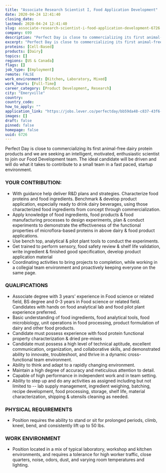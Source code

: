 ```yaml
---
title: "Associate Research Scientist I, Food Application Development"
date: 2020-04-24 12:41:40
closing_date: 
lastmod: 2020-04-24 12:41:40
slug: associate-research-scientist-i-food-application-development-6726
company: 699
description: "Perfect Day is close to commercializing its first animal-free dairy protein products and we are seeking an intelligent, motivated, enthusiastic scientist to join our Food Development team. The ideal candidate will be driven and will do what it takes to contribute to a small team in a fast paced, startup environment."
excerpt: "Perfect Day is close to commercializing its first animal-free dairy protein products and we are seeking an intelligent, motivated, enthusiastic scientist to join our Food Development team. The ideal candidate will be driven and will do what it takes to contribute to a small team in a fast paced, startup environment."
proteins: [Cell-Based]
products: [Dairy]
topics: []
regions: [US & Canada]
flags: []
job_type: [Employment]
remote: FALSE
work_environment: [Kitchen, Laboratory, Mixed]
work_hours: [Full-Time]
career_category: [Product Development, Research]
city: "Emeryville"
country: 
country_code: 
how_to_apply: ""
application_link: "https://jobs.lever.co/perfectday/bb59da48-c837-43f6-80eb-618823f9d3ec"
images: []
draft: false
pinned: false
homepage: false
uuid: 6726
---
```

Perfect Day is close to commercializing its first animal-free dairy
protein products and we are seeking an intelligent, motivated,
enthusiastic scientist to join our Food Development team. The ideal
candidate will be driven and will do what it takes to contribute to a
small team in a fast paced, startup environment.

### YOUR CONTRIBUTION:

-   With guidance help deliver R&D plans and strategies. Characterize
    food proteins and food ingredients. Benchmark & develop product
    application, especially ready to drink dairy beverages, using those
    characterized food ingredients from concept through
    commercialization.
-   Apply knowledge of food ingredients, food products & food
    manufacturing processes to design experiments, plan & conduct
    experiments to demonstrate the effectiveness of the functional
    properties of microflora-based proteins in above dairy & food
    product applications.
-   Use bench top, analytical & pilot plant tools to conduct the
    experiments.
-   Get trained to perform sensory, food safety review & shelf life
    validation, write ingredient & finished good specification, develop
    product application material
-   Coordinating activities to bring projects to completion, while
    working in a collegial team environment and proactively keeping
    everyone on the same page. 

### QUALIFICATIONS

-   Associate degree with 3 years' experience in Food science or related
    field, BS degree and 0-3 years in Food science or related field.
    Candidates with hands on food analytical lab and food pilot plant
    experience preferred.
-   Basic understanding of food ingredients, food analytical tools, food
    microbiology, unit operations in food processing, product
    formulation of dairy and other food products.
-   Candidate must possess experience with food protein functional
    property characterization & dried pre-mixes
-   Candidate must possess a high level of technical aptitude, excellent
    communication, organization, and collaborative skills, and
    demonstrated ability to innovate, troubleshoot, and thrive in a
    dynamic cross-functional team environment.
-   Ability to think and adapt to a rapidly changing environment.
-   Maintain a high degree of accuracy and meticulous attention to
    detail.
-   Capable of high performance in independent work and in team setting.
-   Ability to step up and do any activities as assigned including but
    not limited to -- lab supply management, ingredient weighing,
    batching, recipe development, food processing, storage, shelf life,
    material characterization, shipping & utensils cleaning as needed. 

### PHYSICAL REQUIREMENTS

-   Position requires the ability to stand or sit for prolonged periods,
    climb, kneel, bend, and consistently lift up to 50 lbs.

### WORK ENVIRONMENT

-   Position located in a mix of typical laboratory, workshop and
    kitchen environments, and requires a tolerance for high worker
    traffic, close quarters, noise, odors, dust, and varying room
    temperatures and lighting. 
